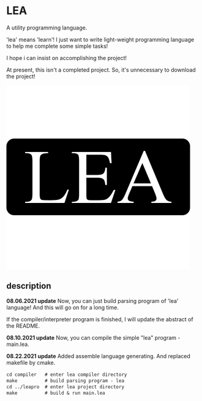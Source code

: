 # LEA

A utility programming language.

'lea' means 'learn'! I just want to write light-weight programming language to help me complete some simple tasks!

I hope i can insist on accomplishing the project!

At present, this isn't a completed project. So, it's unnecessary to download the project!

![LEA lang](LEA.png)

## description

**08.06.2021 update** Now, you can just build parsing program of 'lea' language! And this will go on for a long time. 

If the compiler/interpreter program is finished, I will update the abstract of the README.

**08.10.2021 update** Now, you can compile the simple "lea" program - main.lea.

**08.22.2021 update** Added assemble language generating. And replaced makefile by cmake.

```shell
cd compiler   # enter lea compiler directory
make          # build parsing program - lea
cd ../leapro  # enter lea project directory
make          # build & run main.lea
```
